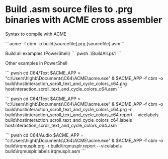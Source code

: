 # Build .asm source files to .prg binaries with ACME cross assembler

Syntax to compile with ACME

´´´acme -f cbm -o build\[sourcefile].prg [sourcefile].asm´´´

Build all examples (PowerShell)
´´´ pwsh
.\BuildAll.ps1
´´´

Other examples in PowerShell

´´´ pwsh
cd C64/Text
$ACME_APP = "c:\Users\highb\Documents\C64\ACME\acme.exe"
& $ACME_APP -f cbm -o build\hostinteraction_scroll_text_and_cycle_colors_c64.prg hostinteraction_scroll_text_and_cycle_colors_c64.asm
´´´

´´´ pwsh
cd C64/Text
$ACME_APP = "c:\Users\highb\Documents\C64\ACME\acme.exe"
& $ACME_APP -f cbm -o build\hostinteraction_scroll_text_and_cycle_colors_c64.prg -r build\hostinteraction_scroll_text_and_cycle_colors_c64.report --vicelabels build\hostinteraction_scroll_text_and_cycle_colors_c64.labels hostinteraction_scroll_text_and_cycle_colors_c64.asm
´´´

´´´ pwsh
cd C64/Audio
$ACME_APP = "c:\Users\highb\Documents\C64\ACME\acme.exe"
& $ACME_APP -f cbm -o build\irqmusplr.prg -r build\irqmusplr.report --vicelabels build\irqmusplr.labels irqmusplr.asm
´´´
